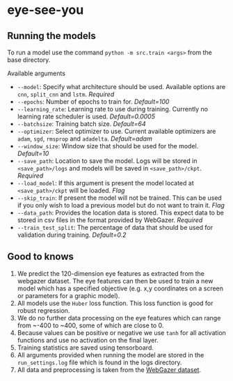 # eye-see-you

## Running the models

To run a model use the command
`python -m src.train <args>`
from the base directory.

Available arguments
- `--model`: Specify what architecture should be used. Available options are `cnn`, `split_cnn` and `lstm`. *Required*
- `--epochs`: Number of epochs to train for. *Default=100*
- `--learning_rate`: Learning rate to use during training. Currently no learning rate scheduler is used. *Default=0.0005*
- `--batchsize`: Training batch size. *Default=64*
- `--optimizer`: Select optimizer to use. Current available optimizers are `adam`, `sgd`, `rmsprop` and `adadelta`. *Default=adam*
- `--window_size`: Window size that should be used for the model. *Default=10*
- `--save_path`: Location to save the model. Logs will be stored in `<save_path>/logs` and models will be saved in `<save_path>/ckpt`. *Required*
- `--load_model`: If this argument is present the model located at `<save_path>/ckpt` will be loaded. *Flag*
- `--skip_train`: If present the model will not be trained. This can be used if you only wish to load a previous model but do not want to train it. *Flag*
- `--data_path`: Provides the location data is stored. This expect data to be stored in csv files in the format provided by WebGazer. *Required*
- `--train_test_split`: The percentage of data that should be used for validation during training. *Default=0.2*

## Good to knows

1. We predict the 120-dimension eye features as extracted from the webgazer dataset. The eye features can then be used to train a new model which has a specified objective (e.g. x,y coordinates on a screen or parameters for a graphic model).
2. All models use the `Huber` loss function. This loss function is good for robust regression.
3. We do no further data processing on the eye features which can range from ~-400 to ~400, some of which are close to 0.
4. Because values can be positive or negative we use `tanh` for all activation functions and use no activation on the final layer.
5. Training statistics are saved using tensorboard.
6. All arguments provided when running the model are stored in the `run_settings.log` file which is found in the logs directory.
7. All data and preprocessing is taken from the [WebGazer dataset](https://webgazer.cs.brown.edu/data/).